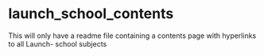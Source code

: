 # launch_school_contents
This will only have a readme file containing a contents page with hyperlinks to all Launch- school subjects
